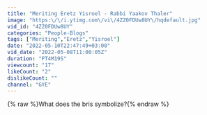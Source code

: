 ```yaml
---
title: "Meriting Eretz Yisroel - Rabbi Yaakov Thaler"
image: "https:\/\/i.ytimg.com\/vi\/4ZZ0FDUw8UY\/hqdefault.jpg"
vid_id: "4ZZ0FDUw8UY"
categories: "People-Blogs"
tags: ["Meriting","Eretz","Yisroel"]
date: "2022-05-10T22:47:49+03:00"
vid_date: "2022-05-08T11:00:05Z"
duration: "PT4M19S"
viewcount: "17"
likeCount: "2"
dislikeCount: ""
channel: "GYE"
---
```

{% raw %}What does the bris symbolize?{% endraw %}
